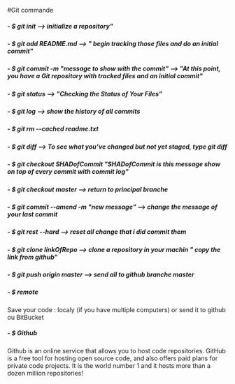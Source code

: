 #Git commande
##### - $ git init  --> initialize a repository"
##### - $ git add  README.md   --> " begin tracking those files and do an initial commit"
##### - $ git commit -m "message to show with the commit"   --> "At this point, you have a Git repository with tracked files and an initial commit"
##### - $ git status    --> "Checking the Status of Your Files"
##### - $ git log     --> show the history of all commits
##### - $ git rm --cached readme.txt
##### - $ git diff    --> To see what you’ve changed but not yet staged, type git diff
##### - $ git checkout SHADofCommit    "SHADofCommit is this message show on top of every commit with commit log"
##### - $ git checkout master  --> return to principal branche
##### - $ git commit --amend -m "new message"   --> change the message of your last commit
##### - $ git rest --hard    --> reset all change that i did commit them
##### - $ git clone linkOfRepo  --> clone a repository in your machin " copy the link from github"
##### - $ git push origin master  --> send all to github branche master

##### - $ remote 
Save your code :
localy (if you have multiple computers) or send it to github ou BitBucket
##### - $ Github
Github is an online service that allows you to host code repositories. GitHub is a free tool for hosting open source code, and also offers paid plans for private code projects. It is the world number 1 and it hosts more than a dozen million repositories!
